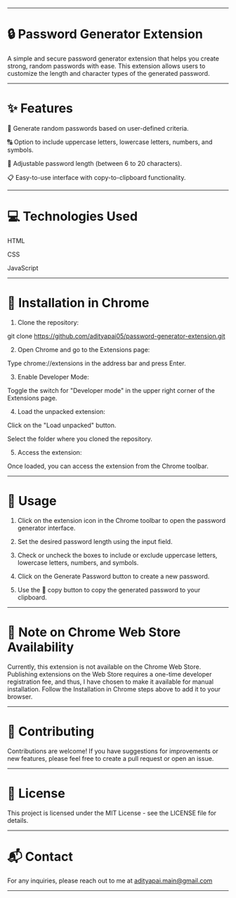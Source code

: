 
---

# 🔒 Password Generator Extension

A simple and secure password generator extension that helps you create strong, random passwords with ease. This extension allows users to customize the length and character types of the generated password.


---

# ✨ Features

🔑 Generate random passwords based on user-defined criteria.

🔠 Option to include uppercase letters, lowercase letters, numbers, and symbols.

📏 Adjustable password length (between 6 to 20 characters).

📋 Easy-to-use interface with copy-to-clipboard functionality.



---

# 💻 Technologies Used

HTML

CSS

JavaScript



---

# 🔧 Installation in Chrome

1. Clone the repository:

git clone https://github.com/adityapai05/password-generator-extension.git


2. Open Chrome and go to the Extensions page:

Type chrome://extensions in the address bar and press Enter.



3. Enable Developer Mode:

Toggle the switch for "Developer mode" in the upper right corner of the Extensions page.



4. Load the unpacked extension:

Click on the "Load unpacked" button.

Select the folder where you cloned the repository.



5. Access the extension:

Once loaded, you can access the extension from the Chrome toolbar.





---

# 🚀 Usage

1. Click on the extension icon in the Chrome toolbar to open the password generator interface.


2. Set the desired password length using the input field.


3. Check or uncheck the boxes to include or exclude uppercase letters, lowercase letters, numbers, and symbols.


4. Click on the Generate Password button to create a new password.


5. Use the 📝 copy button to copy the generated password to your clipboard.




---

# 🛑 Note on Chrome Web Store Availability

Currently, this extension is not available on the Chrome Web Store. Publishing extensions on the Web Store requires a one-time developer registration fee, and thus, I have chosen to make it available for manual installation. Follow the Installation in Chrome steps above to add it to your browser.


---

# 🤝 Contributing

Contributions are welcome! If you have suggestions for improvements or new features, please feel free to create a pull request or open an issue.


---

# 📜 License

This project is licensed under the MIT License - see the LICENSE file for details.

---

# 📬 Contact

For any inquiries, please reach out to me at adityapai.main@gmail.com


---



